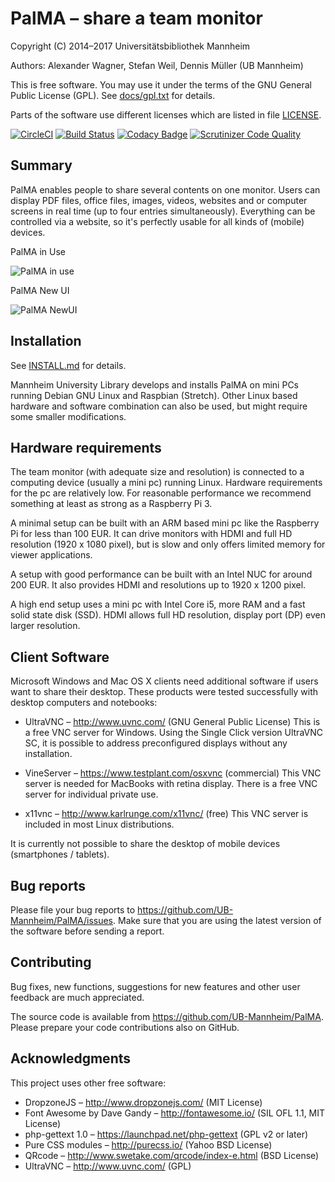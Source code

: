 PalMA – share a team monitor
============================

Copyright (C) 2014–2017 Universitätsbibliothek Mannheim

Authors: Alexander Wagner, Stefan Weil, Dennis Müller (UB Mannheim)

This is free software. You may use it under the terms of the
GNU General Public License (GPL). See [docs/gpl.txt](docs/gpl.txt) for details.

Parts of the software use different licenses which are listed
in file [LICENSE](LICENSE).


[![CircleCI](https://circleci.com/gh/UB-Mannheim/PalMA/tree/master.svg?style=svg)](https://circleci.com/gh/UB-Mannheim/PalMA/tree/master)
[![Build
Status](https://travis-ci.org/UB-Mannheim/PalMA.svg?branch=master)](https://travis-ci.org/UB-Mannheim/PalMA)
[![Codacy
Badge](https://api.codacy.com/project/badge/Grade/e5750c1e19fc4ecf9257a9a4d4418e0c)](https://www.codacy.com/app/UB-Mannheim/PalMA?utm_source=github.com&utm_medium=referral&utm_content=UB-Mannheim/PalMA&utm_campaign=badger)
[![Scrutinizer Code
Quality](https://scrutinizer-ci.com/g/UB-Mannheim/PalMA/badges/quality-score.png?b=master)](https://scrutinizer-ci.com/g/UB-Mannheim/PalMA/?branch=master)

Summary
-------

PalMA enables people to share several contents on one monitor. Users can display PDF files, office files, images, videos, websites and or computer screens in real time (up to four entries simultaneously). Everything can be controlled via
a website, so it's perfectly usable for all kinds of (mobile) devices.

PalMA in Use

![PalMA in
use](https://raw.githubusercontent.com/UB-Mannheim/PalMA/palma-redesign/docs/images/IMG_5965.JPG)

PalMA New UI

![PalMA NewUI](https://raw.githubusercontent.com/UB-Mannheim/PalMA/palma-redesign/docs/images/screenshots/palma-newui-overview.png)

Installation
------------

See [INSTALL.md](INSTALL.md) for details.

Mannheim University Library develops and installs PalMA
on mini PCs running Debian GNU Linux and Raspbian (Stretch). Other Linux based hardware
and software combination can also be used, but might require some smaller
modifications.

Hardware requirements
---------------------

The team monitor (with adequate size and resolution) is connected
to a computing device (usually a mini pc) running Linux.
Hardware requirements for the pc are relatively low. For reasonable performance we recommend something at least as strong as a Raspberry Pi 3.

A minimal setup can be built with an ARM based mini pc like the
Raspberry Pi for less than 100 EUR. It can drive monitors with
HDMI and full HD resolution (1920 x 1080 pixel), but is slow
and only offers limited memory for viewer applications.

A setup with good performance can be built with an Intel NUC for
around 200 EUR. It also provides HDMI and resolutions up to
1920 x 1200 pixel.

A high end setup uses a mini pc with Intel Core i5, more RAM and
a fast solid state disk (SSD). HDMI allows full HD resolution, display port (DP)
even larger resolution.

Client Software
---------------

Microsoft Windows and Mac OS X clients need additional software if users
want to share their desktop. These products were tested successfully
with desktop computers and notebooks:

* UltraVNC – http://www.uvnc.com/ (GNU General Public License)
  This is a free VNC server for Windows.
  Using the Single Click version UltraVNC SC, it is possible
  to address preconfigured displays without any installation.

* VineServer – https://www.testplant.com/osxvnc (commercial)
  This VNC server is needed for MacBooks with retina display.
  There is a free VNC server for individual private use.

* x11vnc – http://www.karlrunge.com/x11vnc/ (free)
  This VNC server is included in most Linux distributions.

It is currently not possible to share the desktop of mobile
devices (smartphones / tablets).


Bug reports
-----------

Please file your bug reports to https://github.com/UB-Mannheim/PalMA/issues.
Make sure that you are using the latest version of the software
before sending a report.


Contributing
------------

Bug fixes, new functions, suggestions for new features and
other user feedback are much appreciated.

The source code is available from https://github.com/UB-Mannheim/PalMA.
Please prepare your code contributions also on GitHub.


Acknowledgments
---------------

This project uses other free software:

* DropzoneJS – http://www.dropzonejs.com/ (MIT License)
* Font Awesome by Dave Gandy – http://fontawesome.io/ (SIL OFL 1.1, MIT License)
* php-gettext 1.0 – https://launchpad.net/php-gettext (GPL v2 or later)
* Pure CSS modules – http://purecss.io/ (Yahoo BSD License)
* QRcode – http://www.swetake.com/qrcode/index-e.html (BSD License)
* UltraVNC – http://www.uvnc.com/ (GPL)
